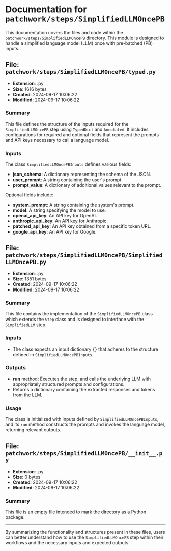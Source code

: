 # Documentation for `patchwork/steps/SimplifiedLLMOncePB`

This documentation covers the files and code within the `patchwork/steps/SimplifiedLLMOncePB` directory. This module is designed to handle a simplified language model (LLM) once with pre-batched (PB) inputs.

## File: `patchwork/steps/SimplifiedLLMOncePB/typed.py`

- **Extension**: .py
- **Size**: 1616 bytes
- **Created**: 2024-09-17 10:06:22
- **Modified**: 2024-09-17 10:06:22

### Summary
This file defines the structure of the inputs required for the `SimplifiedLLMOncePB` step using `TypedDict` and `Annotated`. It includes configurations for required and optional fields that represent the prompts and API keys necessary to call a language model.

### Inputs

The class `SimplifiedLLMOncePBInputs` defines various fields:
- **json_schema**: A dictionary representing the schema of the JSON.
- **user_prompt**: A string containing the user's prompt.
- **prompt_value**: A dictionary of additional values relevant to the prompt.

Optional fields include:
- **system_prompt**: A string containing the system's prompt.
- **model**: A string specifying the model to use.
- **openai_api_key**: An API key for OpenAI.
- **anthropic_api_key**: An API key for Anthropic.
- **patched_api_key**: An API key obtained from a specific token URL.
- **google_api_key**: An API key for Google.

## File: `patchwork/steps/SimplifiedLLMOncePB/SimplifiedLLMOncePB.py`

- **Extension**: .py
- **Size**: 1351 bytes
- **Created**: 2024-09-17 10:06:22
- **Modified**: 2024-09-17 10:06:22

### Summary
This file contains the implementation of the `SimplifiedLLMOncePB` class which extends the `Step` class and is designed to interface with the `SimplifiedLLM` step.

### Inputs
- The class expects an input dictionary `{}` that adheres to the structure defined in `SimplifiedLLMOncePBInputs`.

### Outputs
- **run** method: Executes the step, and calls the underlying LLM with appropriately structured prompts and configurations.
- Returns a dictionary containing the extracted responses and tokens from the LLM.

### Usage
The class is initialized with inputs defined by `SimplifiedLLMOncePBInputs`, and its `run` method constructs the prompts and invokes the language model, returning relevant outputs.

## File: `patchwork/steps/SimplifiedLLMOncePB/__init__.py`

- **Extension**: .py
- **Size**: 0 bytes
- **Created**: 2024-09-17 10:06:22
- **Modified**: 2024-09-17 10:06:22

### Summary
This file is an empty file intended to mark the directory as a Python package.

---

By summarizing the functionality and structures present in these files, users can better understand how to use the `SimplifiedLLMOncePB` step within their workflows and the necessary inputs and expected outputs.